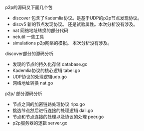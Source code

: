 p2p的源码又下面几个包
- discover 包含了Kademlia协议。是基于UDP的p2p节点发现协议。
- discv5 新的节点发现协议。 还是试验属性。本次分析没有涉及。
- nat 网络地址转换的部分代码
- netutil 一些工具
- simulations p2p网络的模拟。 本次分析没有涉及。

discover部分的源码分析
- 发现的节点的持久化存储 database.go
- Kademlia协议的核心逻辑 tabel.go
- UDP协议的处理逻辑udp.go
- 网络地址转换 nat.go

p2p/ 部分源码分析
- 节点之间的加密链路处理协议 rlpx.go
- 挑选节点然后进行连接的处理逻辑 dail.go
- 节点和节点连接的处理以及协议的处理 peer.go
- p2p服务器的逻辑 server.go